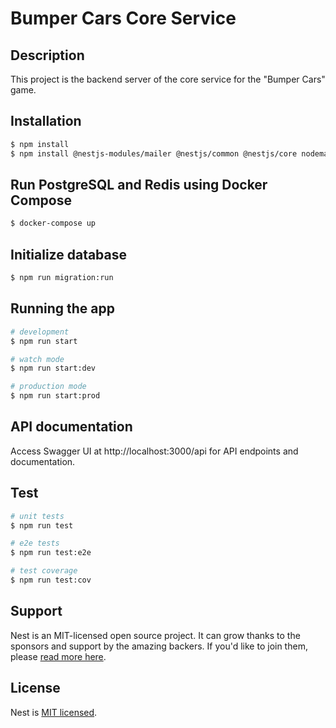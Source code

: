 # Bumper Cars Core Service

## Description
This project is the backend server of the core service for the "Bumper Cars" game.

## Installation

```bash
$ npm install
$ npm install @nestjs-modules/mailer @nestjs/common @nestjs/core nodemailer

```

## Run PostgreSQL and Redis using Docker Compose
```bash
$ docker-compose up
```

## Initialize database
```bash
$ npm run migration:run
```

## Running the app
```bash
# development
$ npm run start

# watch mode
$ npm run start:dev

# production mode
$ npm run start:prod
```

## API documentation
Access Swagger UI at http://localhost:3000/api for API endpoints and documentation.

## Test

```bash
# unit tests
$ npm run test

# e2e tests
$ npm run test:e2e

# test coverage
$ npm run test:cov
```

## Support

Nest is an MIT-licensed open source project. It can grow thanks to the sponsors and support by the amazing backers. If you'd like to join them, please [read more here](https://docs.nestjs.com/support).

## License

Nest is [MIT licensed](LICENSE).
